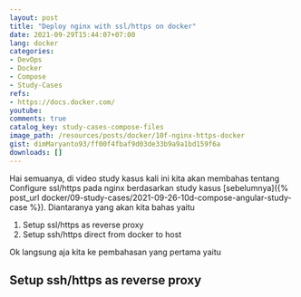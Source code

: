 ```yaml
---
layout: post
title: "Deploy nginx with ssl/https on docker"
date: 2021-09-29T15:44:07+07:00
lang: docker
categories:
- DevOps
- Docker
- Compose
- Study-Cases
refs: 
- https://docs.docker.com/
youtube: 
comments: true
catalog_key: study-cases-compose-files
image_path: /resources/posts/docker/10f-nginx-https-docker
gist: dimMaryanto93/ff00f4fbaf9d03de33b9a9a1bd159f6a
downloads: []
---
```


Hai semuanya, di video study kasus kali ini kita akan membahas tentang Configure ssl/https pada nginx berdasarkan study kasus [sebelumnya]({% post_url docker/09-study-cases/2021-09-26-10d-compose-angular-study-case %}). Diantaranya yang akan kita bahas yaitu

1. Setup ssl/https as reverse proxy
2. Setup ssh/https direct from docker to host

Ok langsung aja kita ke pembahasan yang pertama yaitu

## Setup ssh/https as reverse proxy

